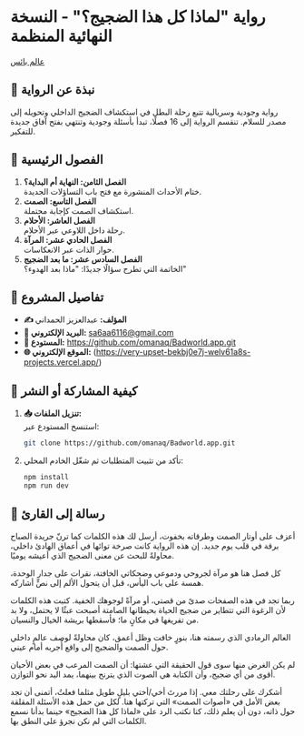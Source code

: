 # رواية "لماذا كل هذا الضجيج؟" - النسخة النهائية المنظمة

[عالم بائس ](![17462784975868351509087610339123](https://github.com/user-attachments/assets/91f487d4-17f9-4104-8f6a-b36bd31715b6)
)

## 📖 نبذة عن الرواية

رواية وجودية وسريالية تتبع رحلة البطل في استكشاف الضجيج الداخلي وتحويله إلى مصدر للسلام. تنقسم الرواية إلى 16 فصلًا، تبدأ بأسئلة وجودية وتنتهي بفتح آفاق جديدة للتفكير.

## 📂 الفصول الرئيسية

1. **الفصل الثامن: النهاية أم البداية؟**  
   ختام الأحداث المنشورة مع فتح باب التساؤلات الجديدة.
2. **الفصل التاسع: الصمت**  
   استكشاف الصمت كإجابة محتملة.
3. **الفصل العاشر: الأحلام**  
   رحلة داخل اللاوعي عبر الأحلام.
4. **الفصل الحادي عشر: المرآة**  
   حوار الذات عبر الانعكاسات.
5. **الفصل السادس عشر: ما بعد الضجيج**  
   الخاتمة التي تطرح سؤالًا جديدًا: "ماذا بعد الهدوء؟"

## 🔗 تفاصيل المشروع

- **✍️ المؤلف:** عبدالعزيز الحمداني
- **📧 البريد الإلكتروني:** sa6aa6116@gmail.com
- **📂 المستودع:** https://github.com/omanaq/Badworld.app.git
- **🌐 الموقع الإلكتروني:** (https://very-upset-bekbj0e7j-welv61a8s-projects.vercel.app/)

## 🚀 كيفية المشاركة أو النشر

1. **📥 تنزيل الملفات:**  
   استنسخ المستودع عبر:
   ```bash
   git clone https://github.com/omanaq/Badworld.app.git
   ```
2. تأكد من تثبيت المتطلبات ثم شغّل الخادم المحلي:
   ```bash
   npm install
   npm run dev
   ```

## 📜 رسالة إلى القارئ

أعزف على أوتار الصمت وطرقاته بخفوت، أرسل لك هذه الكلمات كما ترنّ جريدة الصباح برقة في قلب يوم جديد. إن هذه الرواية كانت صرخة توائها في أعماق الهادئ داخلي، محاولةً للبحث عن معنى الضجيج الذي أعيشه يوميًا. 

كل فصل هنا هو مرآة لجروحي ودموعي وضحكاتي الخافتة، نقرات على جدار الوحدة، همسة على باب اليأس، قبل أن يتحول الألم إلى نصٍّ أشاركه.

ربما تجد في هذه الصفحات صدىً من قصتي، أو مرآةً لوجوهك الخفية. كتبت هذه الكلمات لأن الرغوة التي تتطاير من ضجيج الحياة بحيطانها الصامتة أصبحت عبئًا لا يحتمل، ولا بد من تفريغها في مكانٍ ما؛ فأسقطها بريشة الخيال والنسيان.

العالم الرمادي الذي رسمته هنا، بنورٍ خافت وظل أعمق، كان محاولةً لوصف عالمٍ داخلي حول الصمت والضجيج إلى واقع أُجربه أمام عيني.

لم يكن الغرض منها سوى قول الحقيقة التي عشتها: أن الصمت المرعب في بعض الأحيان أقوى من أي ضجيج، وأن الكتابة هي الصوت الذي يترنح بينهما، يمد اليد نحو التوازن.

أشكرك على رحلتك معي. إذا مررتَ أخي/أختي بليلٍ طويل مثلما فعلتُ، أتمنى أن تجد بعض الأمل في «أصوات الصمت» التي تركتها هنا. لكل من حمل هذه الأسئلة المقلقة حول ذاته، دون أن يعلم ذلك، كنا نكتب الرد على «لماذا كل هذا الضجيج» حينما بدأنا نسمع الكلمات التي لم نكن نجرؤ على النطق بها.
